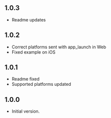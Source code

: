 ## 1.0.3
- Readme updates

## 1.0.2
- Correct platforms sent with app_launch in Web
- Fixed example on iOS

## 1.0.1
- Readme fixed
- Supported platforms updated

## 1.0.0

- Initial version.
